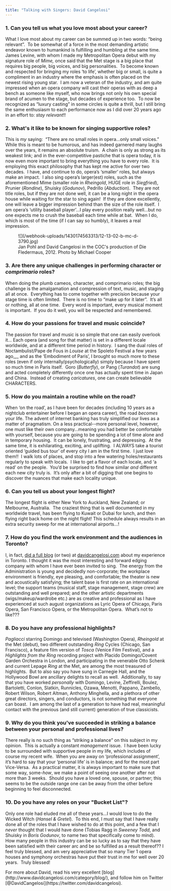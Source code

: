 ```yaml
---
title: "Talking with Singers: David Cangelosi"
---
```




### 1. Can you tell us what you love most about your career?

What I love most about my career can be summed up in two words: “being relevant”.  To be somewhat of a force in the most demanding artistic endeavor known to humankind is fulfilling and humbling at the same time.  James Levine, with whom I made my Metropolitan Opera debut with my signature role of _Mime,_ once said that the Met stage is a big place that requires big people, big voices, and big personalities.  To become known and respected for bringing my roles ‘to life’, whether big or small, is quite a compliment in an industry where the emphasis is often placed on the newest rising young star.  I am now a veteran of the industry, and am quite impressed when an opera company will cast their operas with as deep a bench as someone like myself, who now brings not only his own special brand of acumen to the stage, but decades of experience too.  To now be recognized as “luxury casting” in some circles is quite a thrill, but I still bring the same enthusiasm to each performance now as I did over 20 years ago in an effort to: _stay relevant_!!

### 2. What's it like to be known for singing supportive roles?</span>

This is _my_ saying:  “There are no small roles in opera…only small voices.”  While this is meant to be humorous, and has indeed garnered many laughs over the years, it remains an absolute truism.  A chain is only as strong as its weakest link; and in the ever-competitive pastiche that is opera today, it is now even more important to bring everything you have to every role.  It is employing this exact philosophy that has kept me active for over two decades.  I have, and continue to do, opera’s ‘smaller’ roles, but always make an impact.  I also sing opera’s larger(est) roles, such as the aforementioned Mime (smaller role in _Rheingold_, HUGE role in _Siegfried_), Prunier (_Rondine_), Shuisky (_Godunov_), Pedrillo (_Abduction_).  They are not title roles, but if they are not done well, it can be a long night in the opera house while waiting for the star to sing again!  If they are done excellently, one will leave a bigger impression behind than the size of the role itself.  I am opera’s ‘utility baseball player’…I play every position really well…but no one expects me to crush the baseball each time while at bat.  When I do, which is most of the time (if I can say so humbly), it leaves a real impression.

<figure data-type="image">
![](/webhook-uploads/1430174563313/12-13-02-b-mc-d-3790.jpg)
<figcaption>Jan Pohl and David Cangelosi in the COC's production of Die Fledermaus, 2012. Photo by Michael Cooper</figcaption>
</figure>

### 3. Are there any unique challenges in performing character or _comprimario_ roles?

When doing the plumb cameos, character, and comprimario roles; the big challenge is the amalgamation and compression of text, music, and staging all at once.  Everything has to come together with precision because your stage time is often limited.  There is no time to “make up for it later”.  It’s all or nothing, all at one time.  Every word is important, every musical moment is important.  If you do it well, you will be respected and remembered.

### 4. How do your passions for travel and music coincide?

The passion for travel and music is so simple that one can easily overlook it… Each opera (and song for that matter) is set in a different locale worldwide, and at a different time period in history.  I sang the dual roles of Noctambulist/Pape de Fous in _Louise_ at the Spoleto Festival a few years ago_,_ and as the ‘Embodiment of Paris’, I brought so much more to these roles (even if only internally/psychologically) simply because I have spent so much time in Paris itself.  Goro (_Butterfly_), or Pang (_Turandot_) are sung and acted completely differently once one has actually spent time in Japan and China.  Instead of creating _caricatures_, one can create believable CHARACTERS.
### 5\. How do you maintain a routine while on the road?

When ‘on the road’, as I have been for decades (including 10 years as a nightclub entertainer before I began an opera career), the road _becomes_ your life. The advent of internet banking has truly simplified our lives as a matter of pragmatism. On a less practical--more personal level, however, one must like their own company…meaning you had better be comfortable with yourself, because you are going to be spending a lot of time alone and in temporary housing.  It can be lonely, frustrating, and depressing.  At the same time, it is exhilarating, exciting, and uplifting.  I ALWAYS take a tourist oriented ‘guided bus tour’ of every city I am in the first time.  I just love them!!  I walk lots of places, and stop into a few watering holes/restaurants regularly to speak with locals.  I like to get a flavor of each locale, and ‘a read’ on the people.  You’d be surprised to find how similar _and_ different each new city truly is.  It’s only after a bit of digging that one begins to discover the nuances that make each locality unique.
### 6\. Can you tell us about your longest flight?

The longest flight is either New York to Auckland, New Zealand; or Melbourne, Australia.  The craziest thing that is well documented in my worldwide travel, has been flying to Kuwait or Dubai for lunch, and then flying right back home on the night flight! This schedule always results in an extra security sweep for me at international airports…!
### 7\. How do you find the work environment and the audiences in Toronto?

I, in fact, [did a full blog](http://www.davidcangelosi.com/expectations-and-turning-points-a-coc-timeline/) (or two) at [davidcangelosi.com](http://www.davidcangelosi.com/) about my experience in Toronto. I thought it was the most interesting and forward edging company with whom I have ever been invited to sing.  The energy from the Administration is young and decidedly non-corporate; the workplace environment is friendly, eye pleasing, and comfortable; the theater is new and acoustically satisfying; the talent base is first rate on an international level; the support teams (musical staff, stage management, stage crew) are outstanding and well prepared; and the other artistic departments (wigs/makeup/wardrobe etc.) are as creative and professional as I have experienced at such august organizations as Lyric Opera of Chicago, Paris Opera, San Francisco Opera, or the Metropolitan Opera.  What’s not to like???
### 8\. Do you have any professional highlights?

_Pagliacci_ starring Domingo and televised (Washington Opera), _Rheingold_ at the Met (debut), two different outstanding _Ring_ Cycles (Chicago, San Francisco), a feature film version of _Tosca_ (Venice Film Festival), and a _Highlights from the Ring_ recording project with Placido Domingo/Covent Garden Orchestra in London, and participating in the venerable Otto Schenk and current Lepage _Ring_ at the Met, are among the most treasured of highlights.  But to also say you have sung in Carnegie Hall, and the Hollywood Bowl are ancillary delights to recall as well.  Additionally, to say that you have worked _personally_ with Domingo, Levine, Zeffirelli, Boulez, Bartoletti, Conlon, Slatkin, Runnicles, Ozawa, Menotti, Pappano, Zambello, Robert Wilson, Robert Altman, Anthony Minghella, and a plethora of other great directors, singers, and conductors, is not something that everyone can boast.  I am among the last of a generation to have had real, meaningful contact with the previous (and still current) generation of true classicists.
### 9\. Why do you think you've succeeded in striking a balance between your personal and professional lives?

There really is no such thing as “striking a balance” on this subject in my opinion.  This is actually a constant _management_ issue.  I have been lucky to be surrounded with supportive people in my life, which includes of course my recent wife.  When you are away on ‘professional assignment’, it’s hard to say that your ‘personal life’ is in balance; and for the most part Vice-Versa.  As a practical matter, it is always important to make sure that some way, some-_how_, we make a point of seeing one another after not more than 3 weeks.  Should you have a loved one, spouse, or partner; this seems to be the outside range one can be away from the other before beginning to feel disconnected.
### 10\. Do you have any roles on your "Bucket List"?

Only one role had eluded me all of these years…I would love to do the Wicked Witch (_Hansel & Gretel_).  To this end, I must say that I have really done all of the roles that I have wished to do at this point, and a few that I _never_ thought that I would have done (Tobias Ragg in _Sweeney Todd_, and Shuisky in _Boris Godunov_, to name two that specifically come to mind).   How many people in this industry can be so lucky as to say that they have been satisfied with their career arc and be so fulfilled as a result thereof?? I feel truly blessed, and am very appreciative that so many Tier 1 opera houses and symphony orchestras have put their trust in me for well over 20 years.  Truly blessed!
<div class="intro">For more about David, read his very excellent [blog](http://www.davidcangelosi.com/category/blog/), and follow him on Twitter [@DavidCangelosi](https://twitter.com/davidcangelosi).</div>
